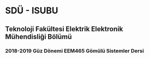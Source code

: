 # SDÜ - ISUBU
## Teknoloji Fakültesi Elektrik Elektronik Mühendisliği Bölümü
### 2018-2019 Güz Dönemi EEM465 Gömülü Sistemler Dersi
